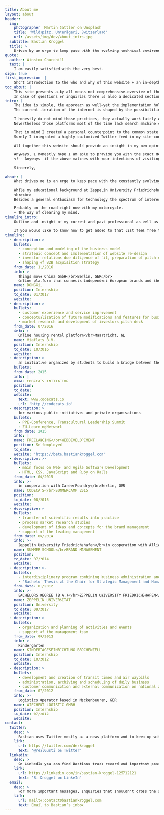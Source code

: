 ```yaml
---
title: About me
layout: about
header:
  img:
    photographer: Martin Sattler on Unsplash
    title: 'Wildspitz, Unterägeri, Switzerland'
    url: /assets/img/dev/about_intro.jpg
  subtitle: Bastian Kroggel
  title: >
    Driven by an urge to keep pace with the evolving technical environment + distinguished by the broad knowledge of theoretical aspects but also technical details and hands-on approaches.
quote:
  author: Winston Churchill
  text: |
    I am easily satisfied with the very best.
sign: true
first_impression: |
    Short introduction to the who and why of this website + an in-depth look at the author and his intentions. Enjoy the ride.
toc_about: |
    This site presents a—by all means not comprehensive—overview of the author, his ideas and intentions and the underlying reason which led to the development of this webpage.
    In case of questions or inquiries there is also a dedicated section where all of the major points of connection can be found.
intro: |
    The idea is simple, the approach as well—yet the implementation holds some challenges.
    The current iteration of the internet is shaped by the possibilities that social networks provide their user base with. In reverse that however also means that a very little group of companies concentrate—at least a substantial amount of—the entirety of user generated content on their own platforms.

    I honestly do not mind those practices, they actually work fairly well and allow a lot of people to participate on the web who otherwise would not be able to express their own thoughts.  
    Nevertheless those platforms most of the time lack search machine compatibility and are rather a data grave than an open and easily accessible catalog of thoughts, opinions and information.

    That in mind I created a personal counterpoint to the common state of art.
    Surely I integrated a highly customized Twitter feed in my site—convenience + reach are still variables that should not be underrated—but the main aspect of this site is a simple yet highly effective blog system that provides an entirely customizable and plain text-files based experience that not just allows to back up all information at any time but also to keep all data in my  own possession in the first place—features that are still highly missed on social networks these days.

    All together this website should provide an insight in my own opinions and ideas, act as a silo + wiki for notes I do like to keep track of and at the same time would like to share with the world and of course it should be the one point of contact some needs to reach out on the web in order to get hold of all publicly available and confirmed information regarding myself.

    Anyways, I honestly hope I am able to provide you with the exact details you are looking for and—of course—I am always happy to hear from you.
    <!-- Anyways, if the above matches with your intentions of visiting my site I sincerely hope I am able to provide you with all of the details you are looking for. And if not—I am of course always happy to hear from you. -->

    Sincerely,

about: |
    What drives me is an urge to keep pace with the constantly evolving digital environment, what distinguishes me is the broad knowledge about not just the theoretical and strategic approaches but also the technical details and actual ways of implementation—the development.

    While my educational background at Zeppelin University Friedrichshafen on the shores of Lake Constance equips me with a generalistic yet in certain areas highly focused perspective, my personal skills provide me with the ability to also transfer those information into an actual production ready solution.
    <br><br>
    Besides a general enthusiasm for technology the spectrum of interests also covers creative areas like a strong preference for contemporary literature, for simple yet effective design and a long-standing experience as a piano playing musician.

    Probably on the road right now with my motorcycle.  
    — The way of clearing my mind.
timeline_intro: |
    Outline and insight of my current and past professional as well as educational experiences + career. By no means should this be seen as a comprehensive, detailed and complete timeline rather than a short summary of the—in my eyes—most important waypoints of my background.

    If you would like to know how to get added to that list feel free to head over to my [Contact Section](#contact) and get in touch with me.
timeline:
  - description: >
    bullets:
      - conception and modeling of the business model
      - strategic concept and implementation of website re-design
      - investor relations due diligence of fit, preparation of pitch deck and documentation, participation in negotiations
      - shaping of B2B acquisition strategy
    from_date: 11/2016
    info: >
      Things move China GmbH</br>Berlin, GER</br>
      Online platform that connects independent European brands and their customers in China
    name: DONGXii
    position: Internship
    to_date: 01/2017
    website:
  - description: >
    bullets:
      - customer experience and service improvement
      - conceptualization of future modifications and features for business processes/platform in cooperation with the IT department
      - market research and development of investors pitch deck
    from_date: 07/2016
    info: >
      Online housing rental platform</br>Maastricht, NL
    name: Viaflats B.V.
    position: Internship
    to_date: 10/2016
    website:
  - description: >
      an initiative organized by students to build a bridge between the university program and the technological capabilities which the digital work environment requires
    bullets:
    from_date: 2015
    info: |
    name: CODECATS INITIATIVE
    position:
    to_date:
    website:
      text: www.codecats.io
      url: 'http://codecats.io'
  - description: >
      for various public initiatives and private organisations
    bullets:
      - PPE-Conference, Transcultural Leadership Summit
      - ZU-LearningNetwork
    from_date: 2015
    info: |
    name: FREELANCING</br>WEBDEVELOPEMENT
    position: Selfemployed
    to_date:
    website: 'https://beta.bastiankroggel.com'
  - description: >-
    bullets:
      - main focus on Web- and Agile Software Development
      - HTML, CSS, JavaScript and Ruby on Rails
    from_date: 06/2015
    info: >-
      in cooperation with CareerFoundry</br>Berlin, GER
    name: CODECATS</br>SUMMERCAMP 2015
    position:
    to_date: 08/2015
    website:
  - description: >
    bullets:
      - transfer of scientific results into practice
      - process market research studies
      - development of ideas and concepts for the brand management
      - support of the leading management
    from_date: 06/2014
    info: >-
      Zeppelin University Friedrichshafen</br>in cooperation with Allianz Global Investors</br>Frankfurt, GER
    name: SUMMER SCHOOL</br>BRAND MANAGEMENT
    position:
    to_date: 07/2014
    website:
  - description: >-
    bullets:
      - interdisciplinary program combining business administration and economics as well as cultural, communication and political science
      - 'Bachelor Thesis at the Chair for Strategic Management and Human Resources Management:</br><strong>ANALYSIS OF THE IMPACT OF STREAMING PROVIDERS ON THE TELEVISION INDUSTRY</strong></br>( original title in german: Analyse der Auswirkungen von Streaming-Anbietern auf die Fernsehindustrie )'
    from_date: 01/2012
    info: >-
      BACHELORS DEGREE (B.A.)</br>ZEPPELIN UNIVERSITY FRIEDRICHSHAFEN</br>ON THE SHORES OF LAKE CONSTANCE.
    name: ZEPPELIN UNIVERSITÄT
    position: University
    to_date: 09/2017
    website:
  - description: >
    bullets:
      - organization and planning of activities and events
      - support of the management team
    from_date: 09/2012
    info: >-
      Kindergarten
    name: KINDERTAGESEINRICHTUNG BROCHENZELL
    position: Internship
    to_date: 10/2012
    website:
  - description: >
    bullets:
      - development and creation of transit times and air waybills
      - administration, archiving and scheduling of daily business
      - customer communication and external communication on national and international level
    from_date: 07/2012
    info: >-
      Logistics Operator based in Meckenbeuren, GER
    name: WIECHERT LOGISTIC GMBH
    position: Internship
    to_date: 07/2012
    website:
contact:
  twitter:
    desc: >
      Bastian uses Twitter mostly as a news platform and to keep up with updates of noteworthy individuals. Sometimes he also tweets about things he cares about - always critical, political, dangerously ironic and with a touch of humor. Feel free to ping or add him to the people you follow on Twitter.
    link:
      url: https://twitter.com/derkroggel
      text: '@realGusti on Twitter'
  linkedin:
    desc: >
      On LinkedIn you can find Bastians track record and important positions of his professional life. Most of the interesting information can also be found on his personal website but if you are curious you are of course absolutely welcome to check out his LinkedIn profile.
    link:
      url: https://linkedin.com/in/bastian-kroggel-125712121
      text: 'B. Kroggel on LinkeIn'
  email:
    desc: >
      For more important messages, inquiries that shouldn't cross the servers of the major social media platforms or just because you prefer the "old way of messaging" - he personally does as well - just send him an email and he will get in touch with you as fast as possible.
    link:
      url: mailto:contact@bastiankroggel.com
      text: Email to Bastian‘s inbox
---
```

